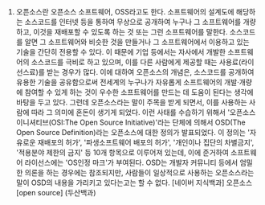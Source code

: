 1. 오픈소스란 
오픈소스 소프트웨어, OSS라고도 한다. 소프트웨어의 설계도에 해당하는 소스코드를 인터넷 등을 통하여 무상으로 공개하여 누구나 그 소프트웨어를 개량하고, 이것을 재배포할 수 있도록 하는 것 또는 그런 소프트웨어를 말한다. 
소스코드를 알면 그 소프트웨어와 비슷한 것을 만들거나 그 소프트웨어에서 이용하고 있는 기술을 간단히 전용할 수 있다. 이 때문에 기업 등에서는 자사에서 개발한 소프트웨어의 소스코드를 극비로 하고 있으며, 이를 다른 사람에게 제공할 때는 사용료(라이선스료)를 받는 경우가 많다.
이에 대하여 오픈소스의 개념은, 소스코드를 공개하여 유용한 기술을 공유함으로써 전세계의 누구나가 자유롭게 소프트웨어의 개발·개량에 참여할 수 있게 하는 것이 우수한 소프트웨어를 만드는 데 도움이 된다는 생각에 바탕을 두고 있다.
그런데 오픈소스라는 말이 주목을 받게 되면서, 이를 사용하는 사람에 따라 그 의미에 혼돈이 생기게 되었다. 이런 사태를 수습하기 위해서 '오픈소스이니셔티브(OSI:The Open Source Initiative)'라는 단체에 의해서 OSD(The Open Source Definition)라는 오픈소스에 대한 정의가 발표되었다. 
이 정의는 '자유로운 재배포의 허가', '파생소프트웨어 배포의 허가', '개인이나 집단의 차별금지', '적용분야 제한의 금지' 등 10개 항목으로 이루어져 있는데, 이에 준거하여 소프트웨어 라이선스에는 'OS인정 마크'가 부여된다. 
OSD는 개발자 커뮤니티 등에서 엄밀한 의론을 하는 경우에는 참조되지만, 사람들이 일상적으로 사용하는 오픈소스라는 말이 OSD의 내용을 가리키고 있다는고는 할 수 없다. 
[네이버 지식백과] 오픈소스 [open source] (두산백과)
